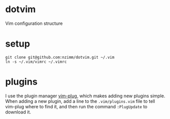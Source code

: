 # dotvim
Vim configuration structure

# setup
```
git clone git@github.com:nzimm/dotvim.git ~/.vim
ln -s ~/.vim/vimrc ~/.vimrc
```

# plugins
I use the plugin manager [vim-plug](https://github.com/junegunn/vim-plug), which
makes adding new plugins simple. When adding a new plugin, add a line to the
`.vim/plugins.vim` file to tell vim-plug where to find it, and then run the
command `:PlugUpdate` to download it.
